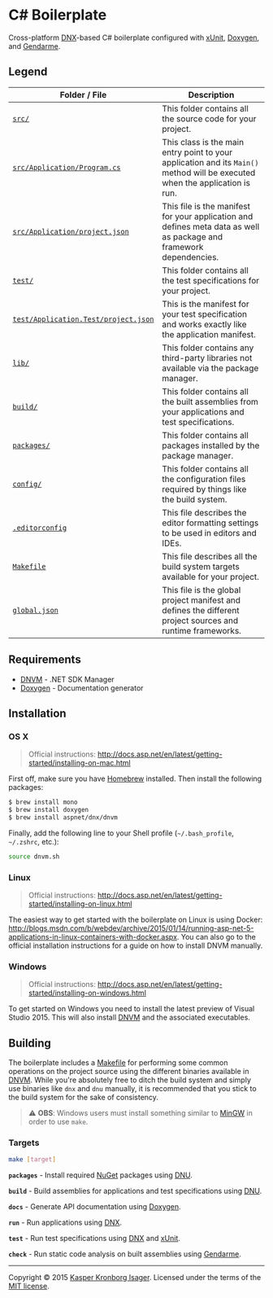 # C# Boilerplate

Cross-platform [DNX](https://github.com/aspnet/dnx)-based C# boilerplate configured with [xUnit](https://github.com/xunit/xunit), [Doxygen](http://www.stack.nl/~dimitri/doxygen/), and [Gendarme](http://www.mono-project.com/docs/tools+libraries/tools/gendarme/).

## Legend

Folder / File | Description
--- | ---
[`src/`](src) | This folder contains all the source code for your project.
[`src/Application/Program.cs`](src/Application/Program.cs) | This class is the main entry point to your application and its `Main()` method will be executed when the application is run.
[`src/Application/project.json`](src/Application/project.json) | This file is the manifest for your application and defines meta data as well as package and framework dependencies.
[`test/`](test) | This folder contains all the test specifications for your project.
[`test/Application.Test/project.json`](test/Application.Test/project.json) | This is the manifest for your test specification and works exactly like the application manifest.
[`lib/`](lib) | This folder contains any third-party libraries not available via the package manager.
[`build/`](build) | This folder contains all the built assemblies from your applications and test specifications.
[`packages/`](packages) | This folder contains all packages installed by the package manager.
[`config/`](config) | This folder contains all the configuration files required by things like the build system.
[`.editorconfig`](.editorconfig) | This file describes the editor formatting settings to be used in editors and IDEs.
[`Makefile`](Makefile) | This file describes all the build system targets available for your project.
[`global.json`](global.json) | This file is the global project manifest and defines the different project sources and runtime frameworks.

## Requirements

- [DNVM](https://github.com/aspnet/dnvm) - .NET SDK Manager
- [Doxygen](http://www.stack.nl/~dimitri/doxygen/) - Documentation generator

## Installation

### OS X

> Official instructions: http://docs.asp.net/en/latest/getting-started/installing-on-mac.html

First off, make sure you have [Homebrew](http://brew.sh/) installed. Then install the following packages:

```sh
$ brew install mono
$ brew install doxygen
$ brew install aspnet/dnx/dnvm
```

Finally, add the following line to your Shell profile (`~/.bash_profile`, `~/.zshrc`, etc.):

```sh
source dnvm.sh
```

### Linux

> Official instructions: http://docs.asp.net/en/latest/getting-started/installing-on-linux.html

The easiest way to get started with the boilerplate on Linux is using Docker: http://blogs.msdn.com/b/webdev/archive/2015/01/14/running-asp-net-5-applications-in-linux-containers-with-docker.aspx. You can also go to the official installation instructions for a guide on how to install DNVM manually.

### Windows

> Official instructions: http://docs.asp.net/en/latest/getting-started/installing-on-windows.html

To get started on Windows you need to install the latest preview of Visual Studio 2015. This will also install [DNVM](https://github.com/aspnet/dnvm) and the associated executables.

## Building

The boilerplate includes a [Makefile](Makefile) for performing some common operations on the project source using the different binaries available in [DNVM](https://github.com/aspnet/dnvm). While you're absolutely free to ditch the build system and simply use binaries like `dnx` and `dnu` manually, it is recommended that you stick to the build system for the sake of consistency.

> :warning: __OBS__: Windows users must install something similar to [MinGW](http://www.mingw.org/) in order to use `make`.

### Targets

```sh
make [target]
```

__`packages`__ - Install required [NuGet](https://www.nuget.org/) packages using [DNU](https://github.com/aspnet/Home/wiki/DNX-utility).

__`build`__ - Build assemblies for applications and test specifications using [DNU](https://github.com/aspnet/Home/wiki/DNX-utility).

__`docs`__ - Generate API documentation using [Doxygen](http://www.stack.nl/~dimitri/doxygen/).

__`run`__ - Run applications using [DNX](https://github.com/aspnet/dnx).

__`test`__ - Run test specifications using [DNX](https://github.com/aspnet/dnx) and [xUnit](http://xunit.github.io/).

__`check`__ - Run static code analysis on built assemblies using [Gendarme](http://www.mono-project.com/docs/tools+libraries/tools/gendarme/).

---

Copyright &copy; 2015 [Kasper Kronborg Isager](https://github.com/kasperisager). Licensed under the terms of the [MIT license](LICENSE.md).

<!-- Links -->
